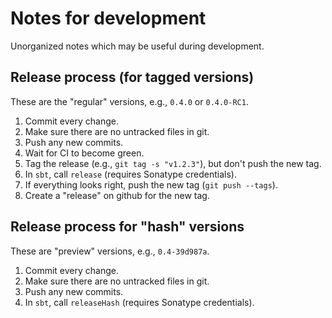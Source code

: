 <!--

   SPDX-License-Identifier: Apache-2.0
   Copyright 2016-2024 Daniel Urban and contributors listed in NOTICE.txt

   Licensed under the Apache License, Version 2.0 (the "License");
   you may not use this file except in compliance with the License.
   You may obtain a copy of the License at

       http://www.apache.org/licenses/LICENSE-2.0

   Unless required by applicable law or agreed to in writing, software
   distributed under the License is distributed on an "AS IS" BASIS,
   WITHOUT WARRANTIES OR CONDITIONS OF ANY KIND, either express or implied.
   See the License for the specific language governing permissions and
   limitations under the License.

--->

# Notes for development

Unorganized notes which may be useful during development.

## Release process (for tagged versions)

These are the "regular" versions, e.g., `0.4.0` or `0.4.0-RC1`.

1. Commit every change.
1. Make sure there are no untracked files in git.
1. Push any new commits.
1. Wait for CI to become green.
1. Tag the release (e.g., `git tag -s "v1.2.3"`), but don't push the new tag.
1. In `sbt`, call `release` (requires Sonatype credentials).
1. If everything looks right, push the new tag (`git push --tags`).
1. Create a "release" on github for the new tag.

## Release process for "hash" versions

These are "preview" versions, e.g., `0.4-39d987a`.

1. Commit every change.
1. Make sure there are no untracked files in git.
1. Push any new commits.
1. In `sbt`, call `releaseHash` (requires Sonatype credentials).

